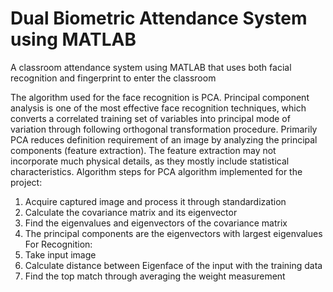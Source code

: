 # Dual Biometric Attendance System using MATLAB
A classroom attendance system using MATLAB that uses both facial recognition and fingerprint to enter the classroom

The algorithm used for the face recognition is PCA. Principal component analysis is one of the most effective face recognition techniques, which converts a correlated training set of variables into principal mode of variation through following orthogonal transformation procedure. Primarily PCA reduces definition requirement of an image by analyzing the principal components (feature extraction). The feature extraction may not incorporate much physical details, as they mostly include statistical characteristics. 
Algorithm steps for PCA algorithm implemented for the project:
1.	Acquire captured image and process it through standardization
2.	Calculate the covariance matrix and its eigenvector
3.	Find the eigenvalues and eigenvectors of the covariance matrix 
4.	The principal components are the eigenvectors with largest eigenvalues
For Recognition:
1.	Take input image
2.	Calculate distance between Eigenface of the input with the training data
3.	Find the top match through averaging the weight measurement

